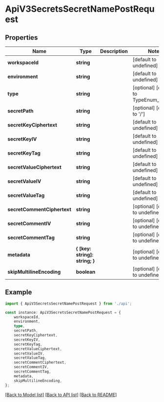 # ApiV3SecretsSecretNamePostRequest


## Properties

Name | Type | Description | Notes
------------ | ------------- | ------------- | -------------
**workspaceId** | **string** |  | [default to undefined]
**environment** | **string** |  | [default to undefined]
**type** | **string** |  | [optional] [default to TypeEnum_Shared]
**secretPath** | **string** |  | [optional] [default to '/']
**secretKeyCiphertext** | **string** |  | [default to undefined]
**secretKeyIV** | **string** |  | [default to undefined]
**secretKeyTag** | **string** |  | [default to undefined]
**secretValueCiphertext** | **string** |  | [default to undefined]
**secretValueIV** | **string** |  | [default to undefined]
**secretValueTag** | **string** |  | [default to undefined]
**secretCommentCiphertext** | **string** |  | [optional] [default to undefined]
**secretCommentIV** | **string** |  | [optional] [default to undefined]
**secretCommentTag** | **string** |  | [optional] [default to undefined]
**metadata** | **{ [key: string]: string; }** |  | [optional] [default to undefined]
**skipMultilineEncoding** | **boolean** |  | [optional] [default to undefined]

## Example

```typescript
import { ApiV3SecretsSecretNamePostRequest } from './api';

const instance: ApiV3SecretsSecretNamePostRequest = {
    workspaceId,
    environment,
    type,
    secretPath,
    secretKeyCiphertext,
    secretKeyIV,
    secretKeyTag,
    secretValueCiphertext,
    secretValueIV,
    secretValueTag,
    secretCommentCiphertext,
    secretCommentIV,
    secretCommentTag,
    metadata,
    skipMultilineEncoding,
};
```

[[Back to Model list]](../README.md#documentation-for-models) [[Back to API list]](../README.md#documentation-for-api-endpoints) [[Back to README]](../README.md)
